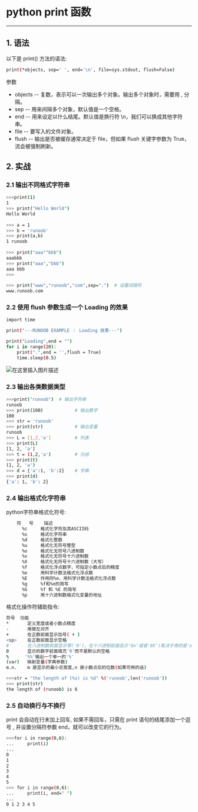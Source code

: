 #  python print 函数



----

## 1. 语法
以下是 print() 方法的语法:

```bash
print(*objects, sep=' ', end='\n', file=sys.stdout, flush=False)
```
参数

 - objects -- 复数，表示可以一次输出多个对象。输出多个对象时，需要用 , 分隔。
 - sep -- 用来间隔多个对象，默认值是一个空格。
 - end -- 用来设定以什么结尾。默认值是换行符 \n，我们可以换成其他字符串。
 - file -- 要写入的文件对象。
 - flush -- 输出是否被缓存通常决定于 file，但如果 flush 关键字参数为 True，流会被强制刷新。

## 2. 实战
### 2.1 输出不同格式字符串
```bash
>>>print(1)  
1  
>>> print("Hello World")  
Hello World  
 
>>> a = 1
>>> b = 'runoob'
>>> print(a,b)
1 runoob
 
>>> print("aaa""bbb")
aaabbb
>>> print("aaa","bbb")
aaa bbb
>>> 
 
>>> print("www","runoob","com",sep=".")  # 设置间隔符
www.runoob.com
```

### 2.2 使用 flush 参数生成一个 Loading 的效果

```bash
import time

print("---RUNOOB EXAMPLE ： Loading 效果---")

print("Loading",end = "")
for i in range(20):
    print(".",end = '',flush = True)
    time.sleep(0.5)
```
![在这里插入图片描述](https://i-blog.csdnimg.cn/blog_migrate/28bcd7399011eaf7a88cd753ab8f8b36.png)
### 2.3 输出各类数据类型

```bash
>>>print("runoob")  # 输出字符串
runoob 
>>> print(100)            # 输出数字
100
>>> str = 'runoob'
>>> print(str)            # 输出变量
runoob
>>> L = [1,2,'a']         # 列表 
>>> print(L)  
[1, 2, 'a']  
>>> t = (1,2,'a')         # 元组
>>> print(t)  
(1, 2, 'a')  
>>> d = {'a':1, 'b':2}    # 字典
>>> print(d)  
{'a': 1, 'b': 2}
```
### 2.4  输出格式化字符串
python字符串格式化符号:

```bash
    符   号	 描述
      %c	 格式化字符及其ASCII码
      %s	 格式化字符串
      %d	 格式化整数
      %u	 格式化无符号整型
      %o	 格式化无符号八进制数
      %x	 格式化无符号十六进制数
      %X	 格式化无符号十六进制数（大写）
      %f	 格式化浮点数字，可指定小数点后的精度
      %e	 用科学计数法格式化浮点数
      %E	 作用同%e，用科学计数法格式化浮点数
      %g	 %f和%e的简写
      %G	 %f 和 %E 的简写
      %p	 用十六进制数格式化变量的地址
```
格式化操作符辅助指令:

```bash
符号	功能
*	    定义宽度或者小数点精度
-	    用做左对齐
+	    在正数前面显示加号( + )
<sp>	在正数前面显示空格
#	    在八进制数前面显示零('0')，在十六进制前面显示'0x'或者'0X'(取决于用的是'x'还是'X')
0	    显示的数字前面填充'0'而不是默认的空格
%	   '%%'输出一个单一的'%'
(var)	映射变量(字典参数)
m.n.	m 是显示的最小总宽度,n 是小数点后的位数(如果可用的话)
```

```bash
>>>str = "the length of (%s) is %d" %('runoob',len('runoob'))
>>> print(str)
the length of (runoob) is 6
```
### 2.5 自动换行与不换行
print 会自动在行末加上回车, 如果不需回车，只需在 print 语句的结尾添加一个逗号 , 并设置分隔符参数 end，就可以改变它的行为。

```bash
>>>for i in range(0,6):
...     print(i)
... 
0
1
2
3
4
5
>>> for i in range(0,6):
...     print(i, end=" ")
... 
0 1 2 3 4 5
```

